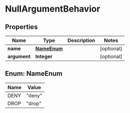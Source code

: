 

# NullArgumentBehavior


## Properties

| Name | Type | Description | Notes |
|------------ | ------------- | ------------- | -------------|
|**name** | [**NameEnum**](#NameEnum) |  |  [optional] |
|**argument** | **Integer** |  |  [optional] |



## Enum: NameEnum

| Name | Value |
|---- | -----|
| DENY | &quot;deny&quot; |
| DROP | &quot;drop&quot; |




